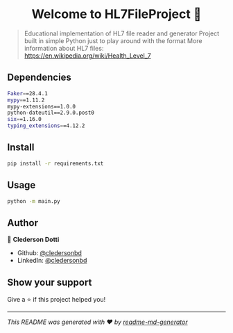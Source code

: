 <h1 align="center">Welcome to HL7FileProject 👋</h1>
<p>
</p>

> Educational implementation of HL7 file reader and generator
> Project built in simple Python just to play around with the format
> More information about HL7 files: https://en.wikipedia.org/wiki/Health_Level_7

## Dependencies
```sh
Faker==28.4.1
mypy==1.11.2
mypy-extensions==1.0.0
python-dateutil==2.9.0.post0
six==1.16.0
typing_extensions==4.12.2
```

## Install

```sh
pip install -r requirements.txt
```

## Usage

```sh
python -m main.py
```

## Author

👤 **Clederson Dotti**

* Github: [@cledersonbd](https://github.com/cledersonbd)
* LinkedIn: [@cledersonbd](https://linkedin.com/in/cledersonbd)

## Show your support

Give a ⭐️ if this project helped you!

***
_This README was generated with ❤️ by [readme-md-generator](https://github.com/kefranabg/readme-md-generator)_
